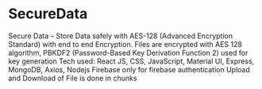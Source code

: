 # SecureData
Secure Data – Store Data safely with AES-128 (Advanced Encryption Standard) with end to end Encryption. Files are encrypted with AES 128 algorithm, PBKDF2 (Password-Based Key Derivation Function 2) used for key generation 
Tech used: React JS,  CSS, JavaScript, Material UI, Express, MongoDB, Axios, Nodejs 
Firebase only for firebase authentication
Upload and Download of File is done in chunks
